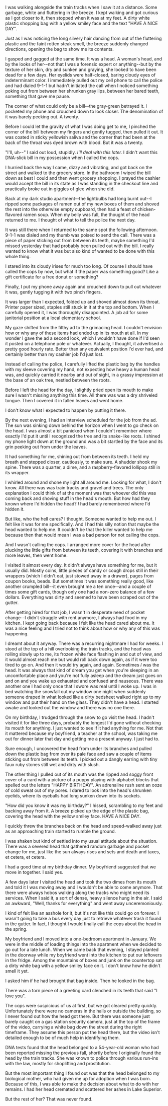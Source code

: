 I was walking alongside the train tracks when I saw it at a distance. Some garbage, white and fluttering in the breeze. I kept walking and got curious as I got closer to it, then stopped when it was at my feet. A dirty white plastic shopping bag with a yellow smiley face and the text "HAVE A NICE DAY".

Just as I was noticing the long silvery hair dancing from out of the fluttering plastic and the faint rotten steak smell, the breeze suddenly changed directions, opening the bag to show me its contents.

I gasped and gagged at the same time. It was a head. A woman's head, and by the looks of her--not that I was a forensic expert or anything--but by the texture of her skin, dry and sunken and graying, she looked to have been dead for a few days. Her eyelids were half-closed, baring cloudy eyes of indeterminant color. I immediately pulled out my cell phone to call the police and had dialed 9-1-1 but hadn't initiated the call when I noticed something poking out from between her shrunken gray lips, between her bared teeth, something that gave me pause.

The corner of what could only be a bill--the gray-green betrayed it. I pocketed my phone and crouched down to look closer. The denomination of it was barely peeking out. A twenty.

Before I could let the gravity of what I was doing get to me, I pinched the corner of the bill between my fingers and gently tugged, then pulled it out. It was coated in sticky yellowish saliva and the corner that had been at the back of the throat was dyed brown with blood. But it was a twenty.

"I'll, uh--" I said out loud, stupidly. *I'll deal with this later.* I didn't want this DNA-slick bill in my possession when I called the cops.

I hurried back the way I came, dizzy and vibrating, and got back on the street and walked to the grocery store. In the bathroom I wiped the bill down as best I could and then went grocery shopping. I prayed the cashier would accept the bill in its state as I was standing in the checkout line and practically broke out in giggles of glee when she did.

Back at my dark studio apartment--the lightbulbs had long burnt out--I ripped some packages of ramen out of my new boxes of them and shoved the rest into the otherwise empty cupboard, then had a feast of chicken-flavored ramen soup. When my belly was full, the thought of the head returned to me. I thought of what to tell the police the next day.

It was still there when I returned to the same spot the following afternoon. 9-1-1 was dialed and my thumb was poised to send the call. There was a piece of paper sticking out from between its teeth, maybe something I'd missed yesterday that had probably been pulled out with the bill. I really wanted to know what it was but also kind of wanted to be done with this whole thing.

I stared into its cloudy irises for much too long. Of course I should have called the cops by now, but what if the paper was something good? Like a gift certificate for a free donut or something?

Finally, I put my phone away again and crouched down to pull out whatever it was, gently tugging it with two pinch fingers.

It was larger than I expected, folded up and shoved almost down its throat. Printer paper sized, staples still stuck in it at the top and bottom. When I carefully opened it, I was thoroughly disappointed. A job ad for some janitorial position at a local elementary school.

My gaze shifted from the filthy ad to the grimacing head. I couldn't envision how or why any of these items had ended up in its mouth at all. In my wonder I gave the ad a second look, which I wouldn't have done if I'd seen it posted on a telephone pole or whatever. Actually, I thought, it advertised a pretty good hourly rate. Better than any equivalent position I'd ever had, and certainly better than my cashier job I'd just lost.

Instead of calling the police, I carefully lifted the plastic bag by the handles with my sleeve covering my hand, not expecting how heavy a human head was, and quickly carried it nearby and out of sight, in a grassy impression at the base of an oak tree, nestled between the roots.

Before I left the head for the day, I slightly pried open its mouth to make sure I wasn't missing anything this time. All there was was a dry shriveled tongue. Then I covered it in fallen leaves and went home.

I don't know what I expected to happen by putting it there.

By the next evening, I had an interview scheduled for the job from the ad. The sun was sinking down behind the horizon when I went to go check on the head. I was almost a bit panicked when I couldn't remember where exactly I'd put it until I recognized the tree and its snake-like roots. I shined my phone light down at the ground and was a bit startled by the face and its grin peeking out from under the leaves.

It had something for me, shining out from between its teeth. I held my breath and stepped closer, cautiously, to make sure. A shudder shook my spine. There was a quarter, a dime, and a raspberry-flavored lollipop still in its wrapper.

I whirled around and shone my light all around me. Looking for what, I don't know. All there was was train tracks and gravel and trees. The only explanation I could think of at the moment was that whoever did this was coming back and shoving stuff in the head's mouth. But how had they known where I'd hidden the head? *I* had barely remembered where I'd hidden it.

But like, who the hell cares? I thought. Someone wanted to help me out. I felt like it was for me specifically. And I had this silly notion that maybe the head wanted to help me. It couldn't be that the killer wanted to help me because then that would mean I was a bad person for not calling the cops.

And I wasn't calling the cops. I arranged more cover for the head after plucking the little gifts from between its teeth, covering it with branches and more leaves, then went home.

I visited it almost every day. It didn't always have something for me, but it usually did. Mostly coins, little pieces of candy or cough drops still in their wrappers (which I didn't eat, just stowed away in a drawer), pages from coupon books, beads. But sometimes it was something really good, like another crumpled bill--it even brought me a ten once--and a couple of times some gift cards, though only one had a non-zero balance of a few dollars. Everything was dirty and seemed to have been scraped out of the gutter.

After getting hired for that job, I wasn't in desperate need of pocket change--I didn't struggle with rent anymore, I always had food in my kitchen. I kept going back because I felt like the head cared about me. It was a nice feeling and I tried not to think about how or why any of this was happening.

I dreamt about it anyway. There was a recurring nightmare I had for weeks. I stood at the top of a hill overlooking the train tracks, and the head was rolling slowly up to me, its frozen white face flashing in and out of view, and it would almost reach me but would roll back down again, as if it were too tired to go on. And then it would try again, and again. Sometimes *I* was the head. It was always that kind of dream you get when you're sleeping in an uncomfortable place and you're not fully asleep and the dream just goes on and on and you wake up exhausted and confused and nauseous. There was another one I had only once that I swore was real until I woke up. I was in bed watching the snowfall out my window one night when suddenly someone draped in what looked like a dirty bedsheet walked right up to my window and put their hand on the glass. They didn't have a head. I started awake and looked out the window and there was no one there.

On my birthday, I trudged through the snow to go visit the head. I hadn't visited it for like three days, probably the longest I'd gone without checking its mouth for anything. I just wanted to see if it had anything for me. Not that it mattered because my boyfriend, a teacher at the school, was taking me out for dinner later that day and getting me a present anyway. I just had to.

Sure enough, I uncovered the head from under its branches and pulled down the plastic bag from over its pale face and saw a couple of items sticking out from between its teeth. I picked out a dangly earring with tiny faux ruby stones still wet and dirty with slush.

The other thing I pulled out of its mouth was the ripped and soggy front cover of a card with a picture of a puppy playing with alphabet blocks that spelled out the letters "HAPPY BIRTHDAY". An adrenaline rush sent an ooze of cold sweat out of my pores. I dared to look into the head's shrunken eyelids, where its eyeballs had long sunken down into its sockets.

"How did you know it was my birthday?" I hissed, scrambling to my feet and backing away from it. A breeze picked up the edge of the plastic bag, covering the head with the yellow smiley face. HAVE A NICE DAY.

I quickly threw the branches back on the head and speed-walked away just as an approaching train started to rumble the ground.

I was shaken but kind of settled into my usual attitude about the situation. There was a severed head that gathered random garbage and pocket change for me, just like the sun always rises and sets and death and taxes, et cetera, et cetera.

I had a good time at my birthday dinner. My boyfriend suggested that we move in together. I said yes.

A few days later I visited the head and took the two dimes from its mouth and told it I was moving away and I wouldn't be able to come anymore. That there were always hobos walking along the tracks who might need its services. When I said it, a sort of dense, heavy silence hung in the air. I said an awkward, "Well, thanks for everything" and went away unceremoniously.

I kind of felt like an asshole for it, but it's not like this could go on forever. I wasn't going to take a bus every day just to retrieve whatever trash it found in the gutter. In fact, I thought I would finally call the cops about the head in the spring.

My boyfriend and I moved into a one-bedroom apartment in January. We were in the middle of loading things into the apartment when we decided to go out for a late lunch. When we came back that evening, I stayed planted in the doorway while my boyfriend went into the kitchen to put our leftovers in the fridge. Among the mountains of boxes and junk on the countertop sat a dirty white bag with a yellow smiley face on it. I don't know how he didn't smell it yet.

I asked him if he had brought that bag inside. Then he looked in the bag.

There was a torn piece of a greeting card clenched in its teeth that said "I love you".

The cops were suspicious of us at first, but we got cleared pretty quickly. Unfortunately there were no cameras in the halls or outside the building, so I never found out how the head got there. But there was someone just barely caught on a gas station security camera, just at the top of the frame of the video, carrying a white bag down the street during the right timeframe. They assume this person put the head there, but the video isn't detailed enough to be of much help in identifying them.

DNA tests found that the head belonged to a 54-year-old woman who had been reported missing the previous fall, shortly before I originally found the head by the train tracks. She was known to police through various run-ins with the law, mostly for shoplifting and prostitution.

But the most important thing I found out was that the head belonged to my biological mother, who had given me up for adoption when I was born. Because of this, I was able to make the decision about what to do with her remains. I had her head cremated and scattered her ashes in Lake Superior.

But the rest of her? That was never found.